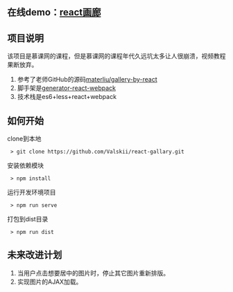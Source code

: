 ## 在线demo：[react画廊](https://valskii.github.io/react-gallary/)

## 项目说明
该项目是慕课网的课程，但是慕课网的课程年代久远坑太多让人很崩溃，视频教程果断放弃。
1. 参考了老师GitHub的源码[materliu/gallery-by-react](https://github.com/materliu/gallery-by-react)
2. 脚手架是[generator-react-webpack](https://github.com/react-webpack-generators/generator-react-webpack)
3. 技术栈是es6+less+react+webpack
## 如何开始
clone到本地
```
 > git clone https://github.com/Valskii/react-gallary.git

```
安装依赖模块
```
 > npm install
```

运行开发环境项目
```
 > npm run serve
```
打包到dist目录
```
 > npm run dist
```
## 未来改进计划
1. 当用户点击想要居中的图片时，停止其它图片重新排版。
2. 实现图片的AJAX加载。
